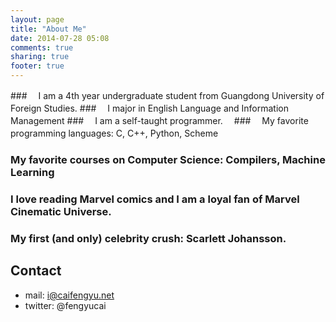 ```yaml
---
layout: page
title: "About Me"
date: 2014-07-28 05:08
comments: true
sharing: true
footer: true
---
```


###　  I am a 4th year undergraduate student from Guangdong University of Foreign Studies.
###　  I major in English Language and Information Management
###　  I am a self-taught programmer.　
###　  My favorite programming languages: C, C++, Python, Scheme　
###    My favorite courses on Computer Science: Compilers, Machine Learning
###    I love reading Marvel comics and I am a loyal fan of Marvel Cinematic Universe. 
###    My first (and only) celebrity crush: Scarlett Johansson.


## Contact
* mail: i@caifengyu.net
* twitter: @fengyucai



